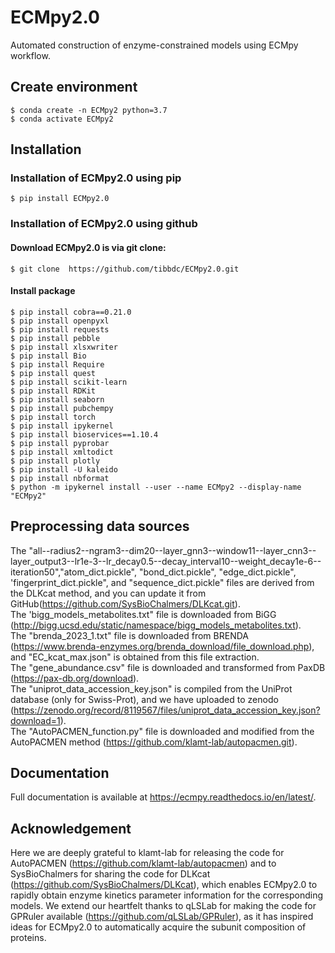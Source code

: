 # ECMpy2.0
Automated construction of enzyme-constrained models using ECMpy workflow.

## Create environment

```shell
$ conda create -n ECMpy2 python=3.7  
$ conda activate ECMpy2
```

## Installation
### Installation of ECMpy2.0 using pip
```shell
$ pip install ECMpy2.0
```

### Installation of ECMpy2.0 using github

#### Download ECMpy2.0 is via git clone:
```shell
$ git clone  https://github.com/tibbdc/ECMpy2.0.git
```
#### Install package 
```shell
$ pip install cobra==0.21.0  
$ pip install openpyxl  
$ pip install requests  
$ pip install pebble  
$ pip install xlsxwriter  
$ pip install Bio   
$ pip install Require  
$ pip install quest   
$ pip install scikit-learn  
$ pip install RDKit  
$ pip install seaborn 
$ pip install pubchempy
$ pip install torch
$ pip install ipykernel 
$ pip install bioservices==1.10.4
$ pip install pyprobar
$ pip install xmltodict
$ pip install plotly
$ pip install -U kaleido
$ pip install nbformat
$ python -m ipykernel install --user --name ECMpy2 --display-name "ECMpy2"  
```

## Preprocessing data sources 

The "all--radius2--ngram3--dim20--layer_gnn3--window11--layer_cnn3--layer_output3--lr1e-3--lr_decay0.5--decay_interval10--weight_decay1e-6--iteration50","atom_dict.pickle", "bond_dict.pickle", "edge_dict.pickle", 'fingerprint_dict.pickle", and "sequence_dict.pickle" files are derived from the DLKcat method, and you can update it from GitHub(https://github.com/SysBioChalmers/DLKcat.git).  
The 'bigg_models_metabolites.txt" file is downloaded from BiGG (http://bigg.ucsd.edu/static/namespace/bigg_models_metabolites.txt).  
The "brenda_2023_1.txt" file is downloaded from BRENDA (https://www.brenda-enzymes.org/brenda_download/file_download.php), and "EC_kcat_max.json" is obtained from this file extraction.  
The "gene_abundance.csv" file is downloaded and transformed from PaxDB (https://pax-db.org/download).  
The "uniprot_data_accession_key.json" is compiled from the UniProt database (only for Swiss-Prot), and we have uploaded to zenodo (https://zenodo.org/record/8119567/files/uniprot_data_accession_key.json?download=1).  
The "AutoPACMEN_function.py" file is downloaded and modified from the AutoPACMEN method (https://github.com/klamt-lab/autopacmen.git).  

## Documentation
Full documentation is available at https://ecmpy.readthedocs.io/en/latest/.

## Acknowledgement
Here we are deeply grateful to klamt-lab for releasing the code for AutoPACMEN (https://github.com/klamt-lab/autopacmen) and to SysBioChalmers for sharing the code for DLKcat (https://github.com/SysBioChalmers/DLKcat), which enables ECMpy2.0 to rapidly obtain enzyme kinetics parameter information for the corresponding models. We extend our heartfelt thanks to qLSLab for making the code for GPRuler available (https://github.com/qLSLab/GPRuler), as it has inspired ideas for ECMpy2.0 to automatically acquire the subunit composition of proteins.
